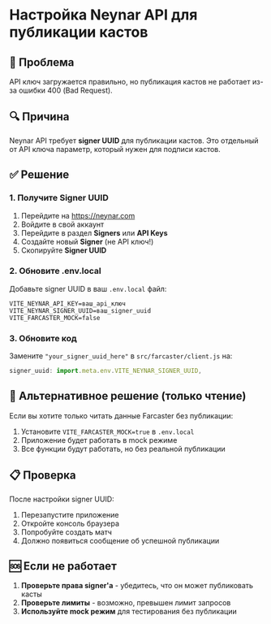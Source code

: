 # Настройка Neynar API для публикации кастов

## 🚨 Проблема

API ключ загружается правильно, но публикация кастов не работает из-за ошибки 400 (Bad Request).

## 🔍 Причина

Neynar API требует **signer UUID** для публикации кастов. Это отдельный от API ключа параметр, который нужен для подписи кастов.

## ✅ Решение

### 1. Получите Signer UUID

1. Перейдите на https://neynar.com
2. Войдите в свой аккаунт
3. Перейдите в раздел **Signers** или **API Keys**
4. Создайте новый **Signer** (не API ключ!)
5. Скопируйте **Signer UUID**

### 2. Обновите .env.local

Добавьте signer UUID в ваш `.env.local` файл:

```env
VITE_NEYNAR_API_KEY=ваш_api_ключ
VITE_NEYNAR_SIGNER_UUID=ваш_signer_uuid
VITE_FARCASTER_MOCK=false
```

### 3. Обновите код

Замените `"your_signer_uuid_here"` в `src/farcaster/client.js` на:

```javascript
signer_uuid: import.meta.env.VITE_NEYNAR_SIGNER_UUID,
```

## 🔧 Альтернативное решение (только чтение)

Если вы хотите только читать данные Farcaster без публикации:

1. Установите `VITE_FARCASTER_MOCK=true` в `.env.local`
2. Приложение будет работать в mock режиме
3. Все функции будут работать, но без реальной публикации

## 📋 Проверка

После настройки signer UUID:

1. Перезапустите приложение
2. Откройте консоль браузера
3. Попробуйте создать матч
4. Должно появиться сообщение об успешной публикации

## 🆘 Если не работает

1. **Проверьте права signer'а** - убедитесь, что он может публиковать касты
2. **Проверьте лимиты** - возможно, превышен лимит запросов
3. **Используйте mock режим** для тестирования без публикации
